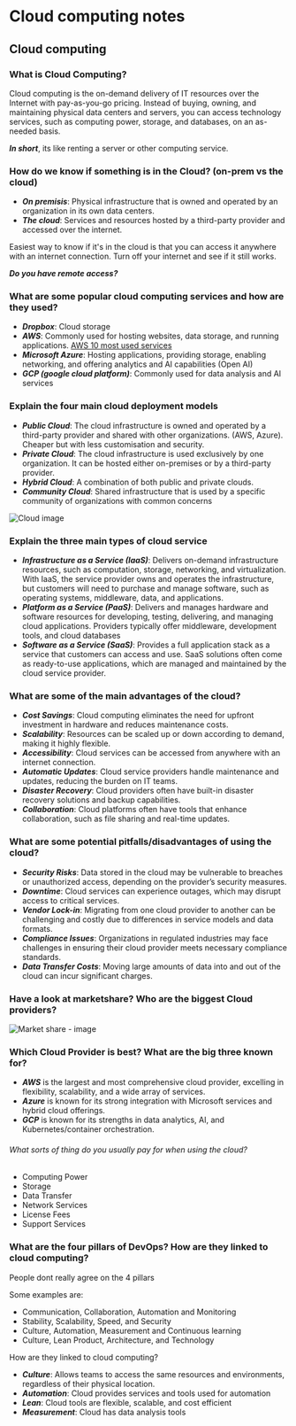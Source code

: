# Cloud computing notes

## Cloud computing

### What is Cloud Computing?

Cloud computing is the on-demand delivery of IT resources over the Internet with pay-as-you-go pricing. Instead of buying, owning, and maintaining physical data centers and servers, you can access technology services, such as computing power, storage, and databases, on an as-needed basis.

***In short***, its like renting a server or other computing service.

### How do we know if something is in the Cloud? (on-prem vs the cloud)

- ***On premisis***: Physical infrastructure that is owned and operated by an organization in its own data centers.
- ***The cloud***: Services and resources hosted by a third-party provider and accessed over the internet.

Easiest way to know if it's in the cloud is that you can access it anywhere with an internet connection. Turn off your internet and see if it still works.

***Do you have remote access?***

### What are some popular cloud computing services and how are they used?

- ***Dropbox***: Cloud storage
- ***AWS***: Commonly used for hosting websites, data storage, and running applications.
[AWS 10 most used services](https://ip-specialist.medium.com/top-10-most-used-aws-services-in-2024-you-should-know-71b7ebc6a440#:~:text=Use%20Cases:%20*%20Hosting%20web%20applications%20with,*%20Running%20business%20intelligence%20and%20reporting%20applications.)
- ***Microsoft Azure***: Hosting applications, providing storage, enabling networking, and offering analytics and AI capabilities (Open AI)
- ***GCP (google cloud platform)***: Commonly used for data analysis and AI services

### Explain the four main cloud deployment models

- ***Public Cloud***: The cloud infrastructure is owned and operated by a third-party provider and shared with other organizations. (AWS, Azure). Cheaper but with less customisation and security.
- ***Private Cloud***: The cloud infrastructure is used exclusively by one organization. It can be hosted either on-premises or by a third-party provider.
- ***Hybrid Cloud***: A combination of both public and private clouds.
- ***Community Cloud***: Shared infrastructure that is used by a specific community of organizations with common concerns

![Cloud image](https://www.cisecurity.org/-/jssmedia/project/cisecurity/cisecurity/data/media/img/uploads/2019/06/hybrid-cloud-environment.png)
  
### Explain the three main types of cloud service

- ***Infrastructure as a Service (IaaS)***: Delivers on-demand infrastructure resources, such as computation, storage, networking, and virtualization. With IaaS, the service provider owns and operates the infrastructure, but customers will need to purchase and manage software, such as operating systems, middleware, data, and applications.
- ***Platform as a Service (PaaS)***: Delivers and manages hardware and software resources for developing, testing, delivering, and managing cloud applications. Providers typically offer middleware, development tools, and cloud databases
- ***Software as a Service (SaaS)***: Provides a full application stack as a service that customers can access and use. SaaS solutions often come as ready-to-use applications, which are managed and maintained by the cloud service provider.

### What are some of the main advantages of the cloud?

- ***Cost Savings***: Cloud computing eliminates the need for upfront investment in hardware and reduces maintenance costs.
- ***Scalability***: Resources can be scaled up or down according to demand, making it highly flexible.
- ***Accessibility***: Cloud services can be accessed from anywhere with an internet connection.
- ***Automatic Updates***: Cloud service providers handle maintenance and updates, reducing the burden on IT teams.
- ***Disaster Recovery***: Cloud providers often have built-in disaster recovery solutions and backup capabilities.
- ***Collaboration***: Cloud platforms often have tools that enhance collaboration, such as file sharing and real-time updates.

### What are some potential pitfalls/disadvantages of using the cloud?

- ***Security Risks***: Data stored in the cloud may be vulnerable to breaches or unauthorized access, depending on the provider’s security measures.
- ***Downtime***: Cloud services can experience outages, which may disrupt access to critical services.
- ***Vendor Lock-in***: Migrating from one cloud provider to another can be challenging and costly due to differences in service models and data formats.
- ***Compliance Issues***: Organizations in regulated industries may face challenges in ensuring their cloud provider meets necessary compliance standards.
- ***Data Transfer Costs***: Moving large amounts of data into and out of the cloud can incur significant charges.

### Have a look at marketshare? Who are the biggest Cloud providers?

![Market share - image](https://cdn.statcdn.com/Infographic/images/normal/18819.jpeg)

### Which Cloud Provider is best? What are the big three known for?

- ***AWS*** is the largest and most comprehensive cloud provider, excelling in flexibility, scalability, and a wide array of services.
- ***Azure*** is known for its strong integration with Microsoft services and hybrid cloud offerings.
- ***GCP*** is known for its strengths in data analytics, AI, and Kubernetes/container orchestration.

###### What sorts of thing do you usually pay for when using the cloud?

- Computing Power
- Storage
- Data Transfer
- Network Services
- License Fees
- Support Services

### What are the four pillars of DevOps? How are they linked to cloud computing?

People dont really agree on the 4 pillars

Some examples are:

- Communication, Collaboration, Automation and Monitoring
- Stability, Scalability, Speed, and Security
- Culture, Automation, Measurement and Continuous learning
- Culture, Lean Product, Architecture, and Technology

How are they linked to cloud computing?

- ***Culture***: Allows teams to access the same resources and environments, regardless of their physical location.
- ***Automation***: Cloud provides services and tools used for automation
- ***Lean***: Cloud tools are flexible, scalable, and cost efficient
- ***Measurement***: Cloud has data analysis tools